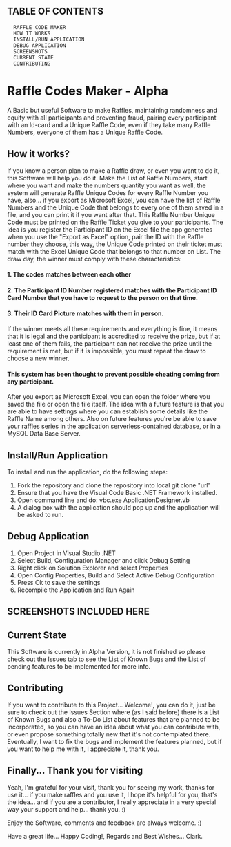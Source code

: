 ## TABLE OF CONTENTS
      RAFFLE CODE MAKER
      HOW IT WORKS
      INSTALL/RUN APPLICATION
      DEBUG APPLICATION
      SCREENSHOTS
      CURRENT STATE
      CONTRIBUTING

# Raffle Codes Maker - Alpha
A Basic but useful Software to make Raffles, maintaining randomness and equity with all participants and preventing fraud, pairing every participant with an Id-card and a Unique Raffle Code, even if they take many Raffle Numbers, everyone of them has a Unique Raffle Code.

## How it works?
If you know a person plan to make a Raffle draw, or even you want to do it, this Software will help you do it.
Make the List of Raffle Numbers, start where you want and make the numbers quantity you want as well, the system will generate Raffle Unique Codes for every Raffle Number you have, also... if you export as Microsoft Excel, you can have the list of Raffle Numbers and the Unique Code that belongs to every one of them saved in a file, and you can print it if you want after that. This Raffle Number Unique Code must be printed on the Raffle Ticket you give to your participants. The idea is you register the Participant ID on the Excel file the app generates when you use the "Export as Excel" option, pair the ID with the Raffle number they choose, this way, the Unique Code printed on their ticket must match with the Excel Unique Code that belongs to that number on List. The draw day, the winner must comply with these characteristics:

#### 1. The codes matches between each other
#### 2. The Participant ID Number registered matches with the Participant ID Card Number that you have to request to the person on that time. 
#### 3. Their ID Card Picture matches with them in person.

If the winner meets all these requirements and everything is fine, it means that it is legal and the participant is accredited to receive the prize, but if at least one of them fails, the participant can not receive the prize until the requirement is met, but if it is impossible, you must repeat the draw to choose a new winner.

#### This system has been thought to prevent possible cheating coming from any participant.

After you export as Microsoft Excel, you can open the folder where you saved the file or open the file itself.
The idea with a future feature is that you are able to have settings where you can establish some details like the Raffle Name among others. Also on future features you're be able to save your raffles series in the application serverless-contained database, or in a MySQL Data Base Server.

## Install/Run Application 
To install and run the application, do the following steps: 
1. Fork the repository and clone the repository into local 
      git clone "url"
2. Ensure that you have the Visual Code Basic .NET Framework installed. 
3. Open command line and do: 
    vbc.exe ApplicationDesigner.vb
4. A dialog box with the application should pop up and the application will be asked to run. 

## Debug Application 
1. Open Project in Visual Studio .NET
2. Select Build, Configuration Manager and click Debug Setting
3. Right click on Solution Explorer and select Properties
4. Open Config Properties, Build and Select Active Debug Configuration
5. Press Ok to save the settings 
6. Recompile the Application and Run Again

## SCREENSHOTS INCLUDED HERE 
## Current State
This Software is currently in Alpha Version, it is not finished so please check out the Issues tab to see the List of Known Bugs and the List of pending features to be implemented for more info.

## Contributing
If you want to contribute to this Project... Welcome!, you can do it, just be sure to check out the Issues Section where (as I said before) there is a List of Known Bugs and also a To-Do List about features that are planned to be incorporated, so you can have an idea about what you can contribute with, or even propose something totally new that it's not contemplated there. Eventually, I want to fix the bugs and implement the features planned, but if you want to help me with it, I appreciate it, thank you.

## Finally... Thank you for visiting
Yeah, I'm grateful for your visit, thank you for seeing my work, thanks for use it... if you make raffles and you use it, I hope it's helpful for you, that's the idea... and if you are a contributor, I really appreciate in a very special way your support and help... thank you. :)

Enjoy the Software, comments and feedback are always welcome. :)

Have a great life... Happy Coding!, Regards and Best Wishes... Clark.
